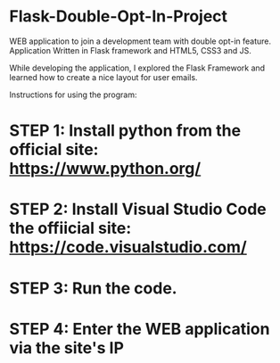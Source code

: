 # Flask-Double-Opt-In-Project
WEB application to join a development team with double opt-in feature. Application Written in Flask framework and HTML5, CSS3 and JS.

While developing the application, I explored the Flask Framework and learned how to create a nice layout for user emails.

Instructions for using the program:
# STEP 1: Install python from the official site: https://www.python.org/
# STEP 2: Install Visual Studio Code the offiicial site: https://code.visualstudio.com/
# STEP 3: Run the code.
# STEP 4: Enter the WEB application via the site's IP
